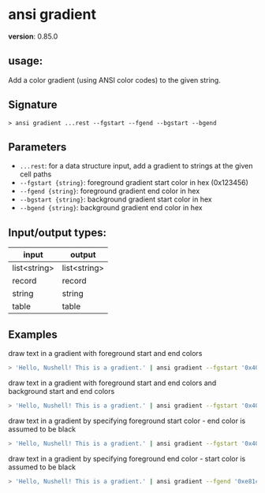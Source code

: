 # ansi gradient

**version**: 0.85.0

## **usage**:

Add a color gradient (using ANSI color codes) to the given string.

## Signature

`> ansi gradient ...rest --fgstart --fgend --bgstart --bgend`

## Parameters

- `...rest`: for a data structure input, add a gradient to strings at the given cell paths
- `--fgstart {string}`: foreground gradient start color in hex (0x123456)
- `--fgend {string}`: foreground gradient end color in hex
- `--bgstart {string}`: background gradient start color in hex
- `--bgend {string}`: background gradient end color in hex

## Input/output types:

| input          | output         |
| -------------- | -------------- |
| list\<string\> | list\<string\> |
| record         | record         |
| string         | string         |
| table          | table          |

## Examples

draw text in a gradient with foreground start and end colors

```bash
> 'Hello, Nushell! This is a gradient.' | ansi gradient --fgstart '0x40c9ff' --fgend '0xe81cff'
```

draw text in a gradient with foreground start and end colors and background start and end colors

```bash
> 'Hello, Nushell! This is a gradient.' | ansi gradient --fgstart '0x40c9ff' --fgend '0xe81cff' --bgstart '0xe81cff' --bgend '0x40c9ff'
```

draw text in a gradient by specifying foreground start color - end color is assumed to be black

```bash
> 'Hello, Nushell! This is a gradient.' | ansi gradient --fgstart '0x40c9ff'
```

draw text in a gradient by specifying foreground end color - start color is assumed to be black

```bash
> 'Hello, Nushell! This is a gradient.' | ansi gradient --fgend '0xe81cff'
```
